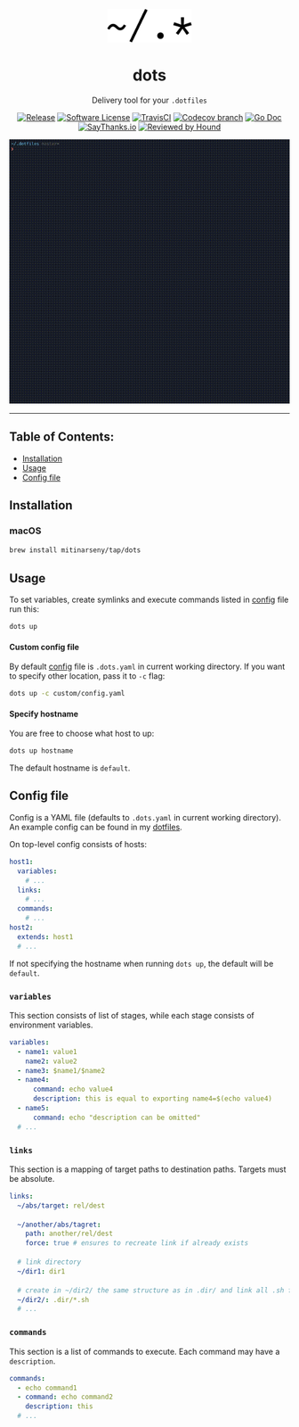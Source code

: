 <p align="center">
    <a href="https://github.com/mitinarseny/dots">
        <img src="assets/logo.png" alt="dots logo" width="30%" />
    </a>
    <h1 align="center">dots</h1>
    <p align="center">Delivery tool for your <code>.dotfiles</code></p>
    <p align="center">
      <a href="https://github.com/mitinarseny/dots/releases/latest"><img alt="Release" src="https://img.shields.io/github/release/mitinarseny/dots.svg?style=flat-square"></a>
      <a href="/LICENSE.md"><img alt="Software License" src="https://img.shields.io/badge/license-MIT-brightgreen.svg?style=flat-square"></a>
      <a href="https://travis-ci.org/mitinarseny/dots"><img alt="TravisCI" src="https://img.shields.io/travis/mitinarseny/dots/master.svg?style=flat-square"></a>
      <a href="https://codecov.io/gh/mitinarseny/dots"><img alt="Codecov branch" src="https://img.shields.io/codecov/c/github/mitinarseny/dots/master.svg?style=flat-square"></a>
      <a href="http://godoc.org/github.com/mitinarseny/dots"><img alt="Go Doc" src="https://img.shields.io/badge/godoc-reference-blue.svg?style=flat-square"></a>
      <a href="https://saythanks.io/to/mitinarseny"><img alt="SayThanks.io" src="https://img.shields.io/badge/say-thanks-9933ff.svg?style=flat-square"></a>
      <a href="https://houndci.com"><img alt="Reviewed by Hound" src="https://img.shields.io/badge/Reviewed_by-Hound-9933ff.svg?style=flat-square&longCache=true"></a> 
    </p>
</p>

![[dots demo](https://github.com/mitinarseny/dots)](assets/demo.gif)

---

## Table of Contents:
* [Installation](#installation)
* [Usage](#usage)
* [Config file](#config-file)

## Installation

### macOS
```bash
brew install mitinarseny/tap/dots
```

## Usage
To set variables, create symlinks and execute commands listed in [config](#config) file run this: 
```bash
dots up
```

#### Custom config file
By default [config](#config) file is `.dots.yaml` in current working directory.
If you want to specify other location, pass it to `-c` flag:
```bash
dots up -c custom/config.yaml
```
 
#### Specify hostname
You are free to choose what host to up:
```bash
dots up hostname
```
The default hostname is `default`.

## Config file
Config is a YAML file (defaults to `.dots.yaml` in current working directory).  
An example config can be found in my [dotfiles](https://github.com/mitinarseny/dotfiles/blob/master/.dots.yaml).
  
On top-level config consists of hosts:
```yaml
host1:
  variables:
    # ...
  links:
    # ...
  commands:
    # ...
host2:
  extends: host1
  # ...
```
If not specifying the hostname when running `dots up`, the default will be `default`.

### `variables`
This section consists of list of stages, while each stage consists of environment variables.
```yaml
variables:
  - name1: value1
    name2: value2
  - name3: $name1/$name2
  - name4:
      command: echo value4
      description: this is equal to exporting name4=$(echo value4)
  - name5:
      command: echo "description can be omitted"
  # ...
```

### `links`
This section is a mapping of target paths to destination paths. Targets must be absolute. 
```yaml
links:
  ~/abs/target: rel/dest
  
  ~/another/abs/tagret:
    path: another/rel/dest
    force: true # ensures to recreate link if already exists
    
  # link directory
  ~/dir1: dir1
  
  # create in ~/dir2/ the same structure as in .dir/ and link all .sh files
  ~/dir2/: .dir/*.sh 
  # ...
``` 

### `commands`
This section is a list of commands to execute. Each command may have a `description`.
```yaml
commands:
  - echo command1
  - command: echo command2
    description: this
  # ... 
```
